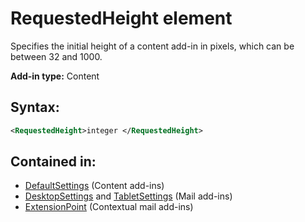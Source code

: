 
# RequestedHeight element
Specifies the initial height of a content add-in in pixels, which can be between 32 and 1000.

 **Add-in type:** Content


## Syntax:


```XML
<RequestedHeight>integer </RequestedHeight>
```


## Contained in:

- [DefaultSettings](defaultsettings.md) (Content add-ins)
- [DesktopSettings](desktopsettings.md) and [TabletSettings](https://dev.office.com/reference/add-ins/manifest/tabletsettings) (Mail add-ins)
- [ExtensionPoint](extensionpoint.md) (Contextual mail add-ins)
